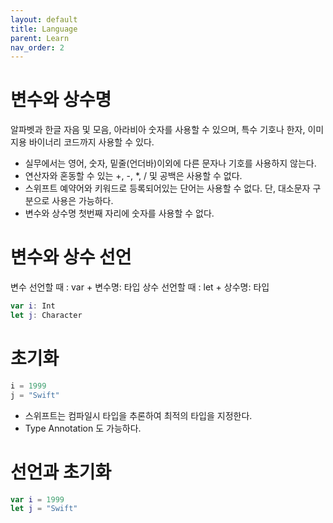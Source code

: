 ```yaml
---
layout: default
title: Language
parent: Learn
nav_order: 2
---
```


# 변수와 상수명

알파벳과 한글 자음 및 모음, 아라비아 숫자를 사용할 수 있으며, 특수 기호나 한자, 이미지용 바이너리 코드까지 사용할 수 있다.

* 실무에서는 영어, 숫자, 밑줄(언더바)이외에 다른 문자나 기호를 사용하지 않는다.
* 연산자와 혼동할 수 있는 +, -, *, / 및 공백은 사용할 수 없다.
* 스위프트 예약어와 키워드로 등록되어있는 단어는 사용할 수 없다. 단, 대소문자 구분으로 사용은 가능하다.
* 변수와 상수명 첫번째 자리에 숫자를 사용할 수 없다.


# 변수와 상수 선언

변수 선언할 때 : var + 변수명: 타입
상수 선언할 때 : let + 상수명: 타입

```swift
var i: Int
let j: Character
```

# 초기화

```swift
i = 1999
j = "Swift"
```
* 스위프트는 컴파일시 타입을 추론하여 최적의 타입을 지정한다.
* Type Annotation 도 가능하다.

# 선언과 초기화

```swift
var i = 1999
let j = "Swift"
```

